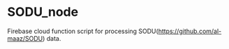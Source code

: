 # SODU_node
Firebase cloud function script for processing SODU(https://github.com/al-maaz/SODU) data.
